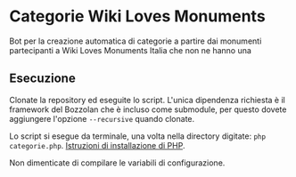 # Categorie Wiki Loves Monuments
Bot per la creazione automatica di categorie a partire dai monumenti partecipanti a Wiki Loves Monuments Italia che non ne hanno una
## Esecuzione
Clonate la repository ed eseguite lo script. L'unica dipendenza richiesta è il framework del Bozzolan che è incluso come submodule, per questo dovete aggiungere l'opzione `--recursive` quando clonate.

Lo script si esegue da terminale, una volta nella directory digitate: `php categorie.php`.
[Istruzioni di installazione di PHP](https://www.php.net/manual/en/install.php).

Non dimenticate di compilare le variabili di configurazione.